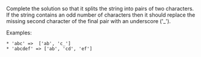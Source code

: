 Complete the solution so that it splits the string into pairs of two characters. If the string contains an odd number of characters then it should replace the missing second character of the final pair with an underscore ('_').

Examples:

    * 'abc' =>  ['ab', 'c_']
    * 'abcdef' => ['ab', 'cd', 'ef']
